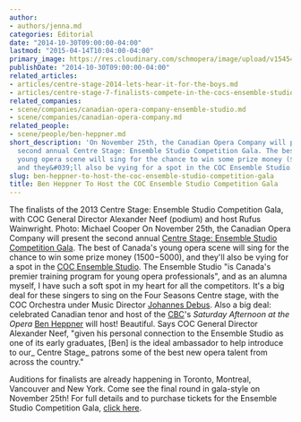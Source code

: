 ```yaml
---
author:
- authors/jenna.md
categories: Editorial
date: "2014-10-30T09:00:00-04:00"
lastmod: "2015-04-14T10:04:00-04:00"
primary_image: https://res.cloudinary.com/schmopera/image/upload/v1545409169/media/webhook-uploads/1429020169255/BenHeppner1-highres.jpg.jpg
publishDate: "2014-10-30T09:00:00-04:00"
related_articles:
- articles/centre-stage-2014-lets-hear-it-for-the-boys.md
- articles/centre-stage-7-finalists-compete-in-the-cocs-ensemble-studio-competition-gala.md
related_companies:
- scene/companies/canadian-opera-company-ensemble-studio.md
- scene/companies/canadian-opera-company.md
related_people:
- scene/people/ben-heppner.md
short_description: 'On November 25th, the Canadian Opera Company will present the
  second annual Centre Stage: Ensemble Studio Competition Gala. The best of Canada&#039;s
  young opera scene will sing for the chance to win some prize money ($1500-$5000),
  and they&#039;ll also be vying for a spot in the COC Ensemble Studio.'
slug: ben-heppner-to-host-the-coc-ensemble-studio-competition-gala
title: Ben Heppner To Host the COC Ensemble Studio Competition Gala
---
```


The finalists of the 2013 Centre Stage: Ensemble Studio Competition Gala, with COC General Director Alexander Neef (podium) and host Rufus Wainwright. Photo: Michael Cooper</div> On November 25th, the Canadian Opera Company will present the second annual [Centre Stage: Ensemble Studio Competition Gala](http://coccentrestage.ca/). The best of Canada's young opera scene will sing for the chance to win some prize money ($1500-$5000), and they'll also be vying for a spot in the [COC Ensemble Studio](http://www.coc.ca/AboutTheCOC/CompanyMembers/EnsembleStudio.aspx). The Ensemble Studio "is Canada's premier training program for young opera professionals", and as an alumna myself, I have such a soft spot in my heart for all the competitors. It's a big deal for these singers to sing on the Four Seasons Centre stage, with the COC Orchestra under Music Director [Johannes Debus](http://www.coc.ca/AboutTheCOC/CompanyMembers/Orchestra/JohannesDebus.aspx).
Also a big deal: celebrated Canadian tenor and host of the [CBC](http://music.cbc.ca/#!/Saturday-Afternoon-at-the-Opera)'s _Saturday Afternoon at the Opera_ [Ben Heppner](http://www.benheppner.com/) will host! Beautiful. Says COC General Director Alexander Neef, "given his personal connection to the Ensemble Studio as one of its early graduates, [Ben] is the ideal ambassador to help introduce to our_ Centre Stage_ patrons some of the best new opera talent from across the country."

Auditions for finalists are already happening in Toronto, Montreal, Vancouver and New York. Come see the final round in gala-style on November 25th! For full details and to purchase tickets for the Ensemble Studio Competition Gala, [click here](http://coccentrestage.ca/).
